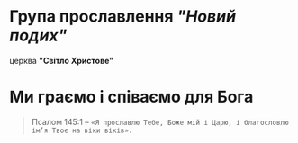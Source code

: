 # Група прославлення ***"Новий подих"***
церква **"Світло Христове"**
# **Ми граємо і співаємо для Бога**
>Псалом 145:1 – `«Я прославлю Тебе, Боже мій і Царю, і благословлю ім’я Твоє на віки віків».`

